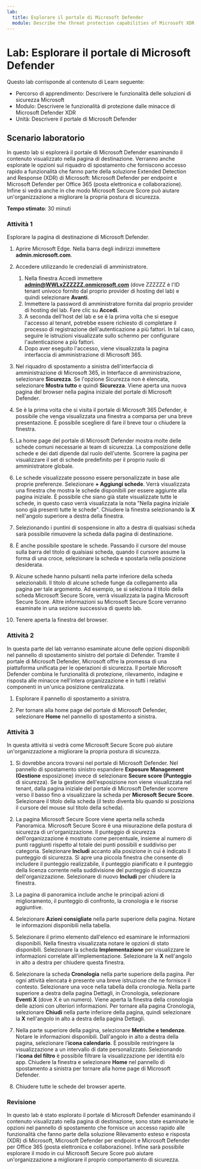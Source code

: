 ```yaml
---
lab:
  title: Esplorare il portale di Microsoft Defender
  module: Describe the threat protection capabilities of Microsoft XDR
---
```


# Lab: Esplorare il portale di Microsoft Defender

Questo lab corrisponde al contenuto di Learn seguente:

- Percorso di apprendimento: Descrivere le funzionalità delle soluzioni di sicurezza Microsoft
- Modulo: Descrivere le funzionalità di protezione dalle minacce di Microsoft Defender XDR
- Unità: Descrivere il portale di Microsoft Defender

## Scenario laboratorio

In questo lab si esplorerà il portale di Microsoft Defender esaminando il contenuto visualizzato nella pagina di destinazione. Verranno anche esplorate le opzioni sul riquadro di spostamento che forniscono accesso rapido a funzionalità che fanno parte della soluzione Extended Detection and Response (XDR) di Microsoft: Microsoft Defender per endpoint e Microsoft Defender per Office 365 (posta elettronica e collaborazione).  Infine si vedrà anche in che modo Microsoft Secure Score può aiutare un'organizzazione a migliorare la propria postura di sicurezza.

**Tempo stimato**: 30 minuti

### Attività 1

Esplorare la pagina di destinazione di Microsoft Defender.

1. Aprire Microsoft Edge. Nella barra degli indirizzi immettere **admin.microsoft.com**.

1. Accedere utilizzando le credenziali di amministratore.
    1. Nella finestra Accedi immettere **admin@WWLxZZZZZZ.onmicrosoft.com** (dove ZZZZZZ è l'ID tenant univoco fornito dal proprio provider di hosting del lab) e quindi selezionare **Avanti**.
    1. Immettere la password di amministratore fornita dal proprio provider di hosting del lab. Fare clic su **Accedi**.
    1. A seconda dell'host del lab e se è la prima volta che si esegue l'accesso al tenant, potrebbe essere richiesto di completare il processo di registrazione dell'autenticazione a più fattori. In tal caso, seguire le istruzioni visualizzate sullo schermo per configurare l'autenticazione a più fattori.
    1. Dopo aver eseguito l'accesso, viene visualizzata la pagina interfaccia di amministrazione di Microsoft 365.

1. Nel riquadro di spostamento a sinistra dell'interfaccia di amministrazione di Microsoft 365, in Interfacce di amministrazione, selezionare **Sicurezza**.  Se l'opzione Sicurezza non è elencata, selezionare **Mostra tutto** e quindi **Sicurezza**.  Viene aperta una nuova pagina del browser nella pagina iniziale del portale di Microsoft Defender.  

1. Se è la prima volta che si visita il portale di Microsoft 365 Defender, è possibile che venga visualizzata una finestra a comparsa per una breve presentazione.  È possibile scegliere di fare il breve tour o chiudere la finestra.

1. La home page del portale di Microsoft Defender mostra molte delle schede comuni necessarie ai team di sicurezza. La composizione delle schede e dei dati dipende dal ruolo dell'utente. Scorrere la pagina per visualizzare il set di schede predefinito per il proprio ruolo di amministratore globale.

1. Le schede visualizzate possono essere personalizzate in base alle proprie preferenze.  Selezionare **+ Aggiungi schede**. Verrà visualizzata una finestra che mostra le schede disponibili per essere aggiunte alla pagina iniziale.  È possibile che siano già state visualizzate tutte le schede, in questo caso verrà visualizzata la nota "Nella pagina iniziale sono già presenti tutte le schede". Chiudere la finestra selezionando la **X** nell'angolo superiore a destra della finestra.

1. Selezionando i puntini di sospensione in alto a destra di qualsiasi scheda sarà possibile rimuovere la scheda dalla pagina di destinazione.  

1. È anche possibile spostare le schede. Passando il cursore del mouse sulla barra del titolo di qualsiasi scheda, quando il cursore assume la forma di una croce, selezionare la scheda e spostarla nella posizione desiderata.  

1. Alcune schede hanno pulsanti nella parte inferiore della scheda selezionabili. Il titolo di alcune schede funge da collegamento alla pagina per tale argomento.  Ad esempio, se si seleziona il titolo della scheda Microsoft Secure Score, verrà visualizzata la pagina Microsoft Secure Score.  Altre informazioni su Microsoft Secure Score verranno esaminate in una sezione successiva di questo lab.

1. Tenere aperta la finestra del browser.

### Attività 2

In questa parte del lab verranno esaminate alcune delle opzioni disponibili nel pannello di spostamento sinistro del portale di Defender.  Tramite il portale di Microsoft Defender, Microsoft offre la promessa di una piattaforma unificata per le operazioni di sicurezza. Il portale Microsoft Defender combina le funzionalità di protezione, rilevamento, indagine e risposta alle minacce nell'intera organizzazione e in tutti i relativi componenti in un'unica posizione centralizzata.  

1. Esplorare il pannello di spostamento a sinistra.

1. Per tornare alla home page del portale di Microsoft Defender, selezionare **Home** nel pannello di spostamento a sinistra.

### Attività 3

In questa attività si vedrà come Microsoft Secure Score può aiutare un'organizzazione a migliorare la propria postura di sicurezza.

1. Si dovrebbe ancora trovarsi nel portale di Microsoft Defender. Nel pannello di spostamento sinistro espandere **Exposure Management (Gestione** esposizione) invece di selezionare **Secure score (Punteggio** di sicurezza).  Se la gestione dell'esposizione non viene visualizzata nel tenant, dalla pagina iniziale del portale di Microsoft Defender scorrere verso il basso fino a visualizzare la scheda per **Microsoft Secure Score**. Selezionare il titolo della scheda (il testo diventa blu quando si posiziona il cursore del mouse sul titolo della scheda).

1. La pagina Microsoft Secure Score viene aperta nella scheda Panoramica. Microsoft Secure Score è una misurazione della postura di sicurezza di un'organizzazione. Il punteggio di sicurezza dell'organizzazione è mostrato come percentuale, insieme al numero di punti raggiunti rispetto al totale dei punti possibili e suddiviso per categoria. Selezionare **Includi** accanto alla posizione in cui è indicato Il punteggio di sicurezza.  Si apre una piccola finestra che consente di includere il punteggio realizzabile, il punteggio pianificato e il punteggio della licenza corrente nella suddivisione del punteggio di sicurezza dell'organizzazione.  Selezionare di nuovo **Includi** per chiudere la finestra.

1. La pagina di panoramica include anche le principali azioni di miglioramento, il punteggio di confronto, la cronologia e le risorse aggiuntive.

1. Selezionare **Azioni consigliate** nella parte superiore della pagina.  Notare le informazioni disponibili nella tabella.  

1. Selezionare il primo elemento dall'elenco ed esaminare le informazioni disponibili. Nella finestra visualizzata notare le opzioni di stato disponibili. Selezionare la scheda **Implementazione** per visualizzare le informazioni correlate all'implementazione. Selezionare la **X** nell'angolo in alto a destra per chiudere questa finestra.

1. Selezionare la scheda **Cronologia** nella parte superiore della pagina.  Per ogni attività elencata è presente una breve istruzione che ne fornisce il contesto.  Selezionare una voce nella tabella della cronologia.  Nella parte superiore a destra della pagina Dettagli, in Cronologia, selezionare **Eventi X** (dove X è un numero).  Viene aperta la finestra della cronologia delle azioni con ulteriori informazioni.  Per tornare alla pagina Cronologia, selezionare **Chiudi** nella parte inferiore della pagina, quindi selezionare la **X** nell'angolo in alto a destra della pagina Dettagli.

1. Nella parte superiore della pagina, selezionare **Metriche e tendenze**.  Notare le informazioni disponibili.  Dall'angolo in alto a destra della pagina, selezionare l'**icona calendario**.  È possibile restringere la visualizzazione a un intervallo di date personalizzato.  Selezionando l'**icona del filtro** è possibile filtrare la visualizzazione per identità e/o app.  Chiudere la finestra e selezionare **Home** nel pannello di spostamento a sinistra per tornare alla home page di Microsoft Defender.

1. Chiudere tutte le schede del browser aperte.

### Revisione

In questo lab è stato esplorato il portale di Microsoft Defender esaminando il contenuto visualizzato nella pagina di destinazione, sono state esaminate le opzioni nel pannello di spostamento che fornisce un accesso rapido alle funzionalità che fanno parte della soluzione Rilevamento esteso e risposta (XDR) di Microsoft, Microsoft Defender per endpoint e Microsoft Defender per Office 365 (posta elettronica e collaborazione).  Infine sarà possibile esplorare il modo in cui Microsoft Secure Score può aiutare un'organizzazione a migliorare il proprio comportamento di sicurezza.
